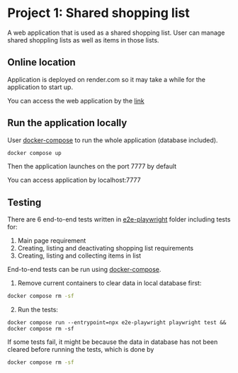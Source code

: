 # Project 1: Shared shopping list

A web application that is used as a shared shopping list. User can manage shared shoppling lists as well as items in those lists.

## Online location
Application is deployed on render.com so it may take a while for the application to start up.

You can access the web application by the [link](https://shopping-lists-eh3e.onrender.com/)

## Run the application locally

User [docker-compose](https://docs.docker.com/compose/install/) to run the whole application (database included).

```bash
docker compose up
```

Then the application launches on the port 7777 by default

You can access application by localhost:7777

## Testing

There are 6 end-to-end tests written in [e2e-playwright](e2e-playwright) folder including tests for:
1. Main page requirement
2. Creating, listing and deactivating shopping list requirements
3. Creating, listing and collecting items in list

End-to-end tests can be run using [docker-compose](https://docs.docker.com/compose/install/).
1. Remove current containers to clear data in local database first:
```bash
docker compose rm -sf
```
2. Run the tests:
```bassh
docker compose run --entrypoint=npx e2e-playwright playwright test && docker compose rm -sf
```
<!-- 
The result after running test would be like this:

![Test result](test-rs.png) -->

If some tests fail, it might be because the data in database has not been cleared before running the tests, which is done by 
```bash
docker compose rm -sf
```
<!-- Write the documentation of your project here. Do not include your personal
details (e.g. name or student number).

Remember to include the address of the online location where your project is
running as it is a key part of the submission. -->
